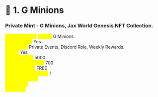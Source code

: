# 📀 1. G Minions

### **Private Mint - G Minions, Jax World Genesis NFT Collection.** <a href="#private-mint-g-minions" id="private-mint-g-minions"></a>

_<mark style="color:yellow;">**NFT Collection**</mark>_ _<mark style="color:yellow;">**Name:**</mark>_ G Minions\
_<mark style="color:yellow;">**NFT Powers:**</mark>_ Yes\
_<mark style="color:yellow;">**Privileges:**</mark>_ Private Events, Discord Role, Weekly Rewards.\
_<mark style="color:yellow;">**Boost:**</mark>_ Yes\
_<mark style="color:yellow;">**Total Supply:**</mark>_ 5000\
_<mark style="color:yellow;">**Available for Mint:**</mark>_ 700\
_<mark style="color:yellow;">**Price per NFT:**</mark>_ FREE\
_<mark style="color:yellow;">**Mint limit per wallet:**</mark>_ 1\
_<mark style="color:yellow;">**Event Duration:**</mark>_ \
_<mark style="color:yellow;">**Start Date:**</mark>_\
_<mark style="color:yellow;">**End Date:**</mark>_&#x20;

